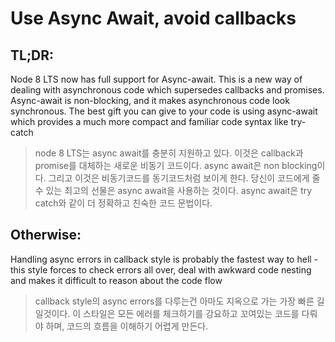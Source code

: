# Use Async Await, avoid callbacks

## TL;DR:
Node 8 LTS now has full support for Async-await. This is a new way of dealing with asynchronous code which supersedes callbacks and promises. Async-await is non-blocking, and it makes asynchronous code look synchronous. The best gift you can give to your code is using async-await which provides a much more compact and familiar code syntax like try-catch

> node 8 LTS는 async await를 충분히 지원하고 있다. 
> 이것은 callback과 promise를 대체하는 새로운 비동기 코드이다. 
> async await은 non blocking이다. 
> 그리고 이것은 비동기코드를 동기코드처럼 보이게 한다. 
> 당신이 코드에게 줄 수 있는 최고의 선물은 async await을 사용하는 것이다. 
> async await은 try catch와 같이 더 정확하고 친숙한 코드 문법이다.

## Otherwise:
Handling async errors in callback style is probably the fastest way to hell - this style forces to check errors all over, deal with awkward code nesting and makes it difficult to reason about the code flow

> callback style의 async errors를 다루는건 아마도 지옥으로 가는 가장 빠른 길일것이다. 이 스타일은 모든 에러를 체크하기를 강요하고 꼬여있는 코드를 다뤄야 하며, 코드의 흐름을 이해하기 어렵게 만든다.
